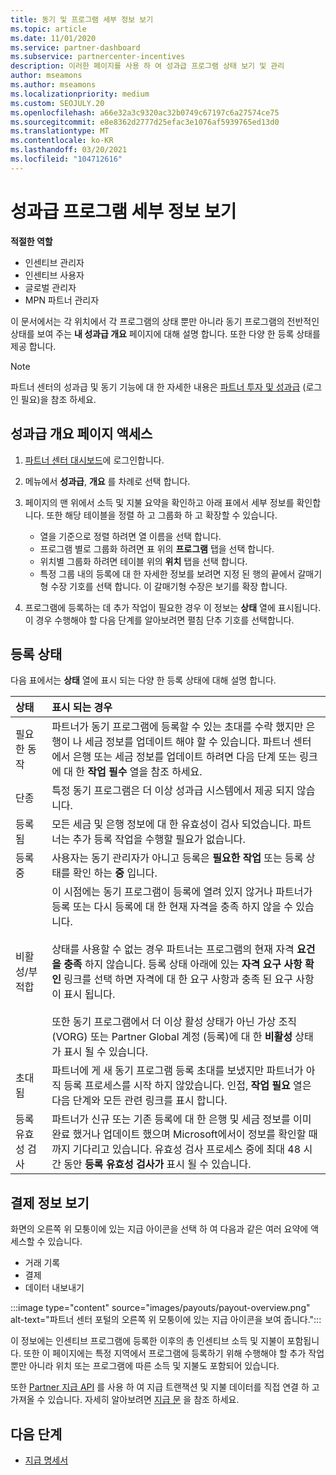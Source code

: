 ```yaml
---
title: 동기 및 프로그램 세부 정보 보기
ms.topic: article
ms.date: 11/01/2020
ms.service: partner-dashboard
ms.subservice: partnercenter-incentives
description: 이러한 페이지를 사용 하 여 성과급 프로그램 상태 보기 및 관리
author: mseamons
ms.author: mseamons
ms.localizationpriority: medium
ms.custom: SEOJULY.20
ms.openlocfilehash: a66e32a3c9320ac32b0749c67197c6a27574ce75
ms.sourcegitcommit: e8e8362d2777d25efac3e1076af5939765ed13d0
ms.translationtype: MT
ms.contentlocale: ko-KR
ms.lasthandoff: 03/20/2021
ms.locfileid: "104712616"
---
```

# <a name="view-your-incentives-program-details"></a>성과급 프로그램 세부 정보 보기

**적절한 역할**

- 인센티브 관리자
- 인센티브 사용자
- 글로벌 관리자
- MPN 파트너 관리자

이 문서에서는 각 위치에서 각 프로그램의 상태 뿐만 아니라 동기 프로그램의 전반적인 상태를 보여 주는 **내 성과급 개요** 페이지에 대해 설명 합니다. 또한 다양 한 등록 상태를 제공 합니다.

>[!NOTE]
>파트너 센터의 성과급 및 동기 기능에 대 한 자세한 내용은 [파트너 투자 및 성과급](https://partner.microsoft.com/membership/partner-incentives) (로그인 필요)을 참조 하세요.

## <a name="access-the-incentives-overview-page"></a>성과급 개요 페이지 액세스

1. [파트너 센터 대시보드](https://partner.microsoft.com/dashboard)에 로그인합니다.
1. 메뉴에서 **성과급**, **개요** 를 차례로 선택 합니다.
1. 페이지의 맨 위에서 소득 및 지불 요약을 확인하고 아래 표에서 세부 정보를 확인합니다. 또한 해당 테이블을 정렬 하 고 그룹화 하 고 확장할 수 있습니다.

   - 열을 기준으로 정렬 하려면 열 이름을 선택 합니다.
   - 프로그램 별로 그룹화 하려면 표 위의 **프로그램** 탭을 선택 합니다.
   - 위치별 그룹화 하려면 테이블 위의 **위치** 탭을 선택 합니다.
   - 특정 그룹 내의 등록에 대 한 자세한 정보를 보려면 지정 된 행의 끝에서 갈매기형 수장 기호를 선택 합니다. 이 갈매기형 수장은 보기를 확장 합니다.
1. 프로그램에 등록하는 데 추가 작업이 필요한 경우 이 정보는 **상태** 열에 표시됩니다. 이 경우 수행해야 할 다음 단계를 알아보려면 펼침 단추 기호를 선택합니다.

## <a name="enrollment-status"></a>등록 상태

다음 표에서는 **상태** 열에 표시 되는 다양 한 등록 상태에 대해 설명 합니다.

| **상태**         | **표시 되는 경우** |
|:------------------------------------|:------------------|
| 필요한 동작  | 파트너가 동기 프로그램에 등록할 수 있는 초대를 수락 했지만 은행이 나 세금 정보를 업데이트 해야 할 수 있습니다. 파트너 센터에서 은행 또는 세금 정보를 업데이트 하려면 다음 단계 또는 링크에 대 한 **작업 필수** 열을 참조 하세요. |
| 단종  | 특정 동기 프로그램은 더 이상 성과급 시스템에서 제공 되지 않습니다. |
| 등록됨  | 모든 세금 및 은행 정보에 대 한 유효성이 검사 되었습니다. 파트너는 추가 등록 작업을 수행할 필요가 없습니다. |
| 등록 중  | 사용자는 동기 관리자가 아니고 등록은 **필요한 작업** 또는 등록 상태를 확인 하는 **중** 입니다.|
| 비활성/부적합 | 이 시점에는 동기 프로그램이 등록에 열려 있지 않거나 파트너가 등록 또는 다시 등록에 대 한 현재 자격을 충족 하지 않을 수 있습니다. <br><br> 상태를 사용할 수 없는 경우 파트너는 프로그램의 현재 자격 **요건을 충족** 하지 않습니다. 등록 상태 아래에 있는 **자격 요구 사항 확인** 링크를 선택 하면 자격에 대 한 요구 사항과 충족 된 요구 사항이 표시 됩니다. <br><br> 또한 동기 프로그램에서 더 이상 활성 상태가 아닌 가상 조직 (VORG) 또는 Partner Global 계정 (등록)에 대 한 **비활성** 상태가 표시 될 수 있습니다.  |
| 초대됨  | 파트너에 게 새 동기 프로그램 등록 초대를 보냈지만 파트너가 아직 등록 프로세스를 시작 하지 않았습니다. 인접, **작업 필요** 열은 다음 단계와 모든 관련 링크를 표시 합니다.  |
| 등록 유효성 검사  | 파트너가 신규 또는 기존 등록에 대 한 은행 및 세금 정보를 이미 완료 했거나 업데이트 했으며 Microsoft에서이 정보를 확인할 때까지 기다리고 있습니다. 유효성 검사 프로세스 중에 최대 48 시간 동안 **등록 유효성 검사가** 표시 될 수 있습니다.  |

## <a name="see-your-payment-information"></a>결제 정보 보기

화면의 오른쪽 위 모퉁이에 있는 지급 아이콘을 선택 하 여 다음과 같은 여러 요약에 액세스할 수 있습니다.

- 거래 기록
- 결제
- 데이터 내보내기

:::image type="content" source="images/payouts/payout-overview.png" alt-text="파트너 센터 포털의 오른쪽 위 모퉁이에 있는 지급 아이콘을 보여 줍니다.":::

이 정보에는 인센티브 프로그램에 등록한 이후의 총 인센티브 소득 및 지불이 포함됩니다. 또한 이 페이지에는 특정 지역에서 프로그램에 등록하기 위해 수행해야 할 추가 작업뿐만 아니라 위치 또는 프로그램에 따른 소득 및 지불도 포함되어 있습니다. 

또한 [Partner 지급 API](https://apidocs.microsoft.com/services/partnerpayouts) 를 사용 하 여 지급 트랜잭션 및 지불 데이터를 직접 연결 하 고 가져올 수 있습니다. 자세히 알아보려면 [지급 문](payout-statement.md) 을 참조 하세요.

## <a name="next-steps"></a>다음 단계

- [지급 명세서](payout-statement.md)
